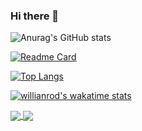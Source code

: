 ### Hi there 👋

<!--
**hntdienit/hntdienit** is a ✨ _special_ ✨ repository because its `README.md` (this file) appears on your GitHub profile.

Here are some ideas to get you started:

- 🔭 I’m currently working on ...
- 🌱 I’m currently learning ...
- 👯 I’m looking to collaborate on ...
- 🤔 I’m looking for help with ...
- 💬 Ask me about ...
- 📫 How to reach me: ...
- 😄 Pronouns: ...
- ⚡ Fun fact: ...
-->



![Anurag's GitHub stats](https://github-readme-stats.vercel.app/api?username=hntdienit&show_icons=true&theme=radical)

[![Readme Card](https://github-readme-stats.vercel.app/api/pin/?username=hntdienit&repo=github-readme-stats)](https://github.com/hntdienit/hntdienit)


[![Top Langs](https://github-readme-stats.vercel.app/api/top-langs/?username=hntdienit&langs_count=8)](https://github.com/hntdienit/hntdienit)


[![willianrod's wakatime stats](https://hntdienit.vercel.app/api/wakatime?username=hntdienit)](https://github.com/hntdienit/hntdienit)

<a href="https://github.com/hntdienit/hntdienit">
  <img align="center" src="https://github-readme-stats.vercel.app/api/pin/?username=hntdienit&repo=github-readme-stats" />
</a>

<a href="https://github.com/hntdienit/convoychat">
  <img align="center" src="https://github-readme-stats.vercel.app/api/pin/?username=hntdienit&repo=convoychat" />
</a>



